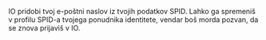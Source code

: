 IO pridobi tvoj e-poštni naslov iz tvojih podatkov SPID. Lahko ga spremeniš v profilu SPID-a tvojega ponudnika identitete, vendar boš morda pozvan, da se znova prijaviš v IO.
